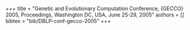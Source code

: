 +++
title =  "Genetic and Evolutionary Computation Conference, {GECCO} 2005, Proceedings, Washington DC, USA, June 25-29, 2005"
authors = []
bibtex = "bib/DBLP-conf-gecco-2005"
+++
